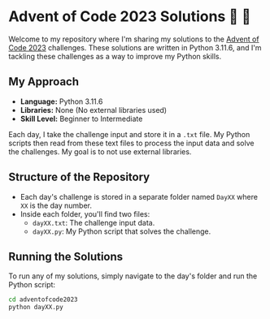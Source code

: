 # Advent of Code 2023 Solutions :christmas_tree: :snake:

Welcome to my repository where I'm sharing my solutions to the [Advent of Code 2023](https://adventofcode.com/2023) challenges. These solutions are written in Python 3.11.6, and I'm tackling these challenges as a way to improve my Python skills.

## My Approach

- **Language:** Python 3.11.6
- **Libraries:** None (No external libraries used)
- **Skill Level:** Beginner to Intermediate

Each day, I take the challenge input and store it in a `.txt` file. My Python scripts then read from these text files to process the input data and solve the challenges.
My goal is to not use external libraries.

## Structure of the Repository
- Each day's challenge is stored in a separate folder named `DayXX` where `XX` is the day number.
- Inside each folder, you'll find two files:
  - `dayXX.txt`: The challenge input data.
  - `dayXX.py`: My Python script that solves the challenge.

## Running the Solutions

To run any of my solutions, simply navigate to the day's folder and run the Python script:

```bash
cd adventofcode2023
python dayXX.py
